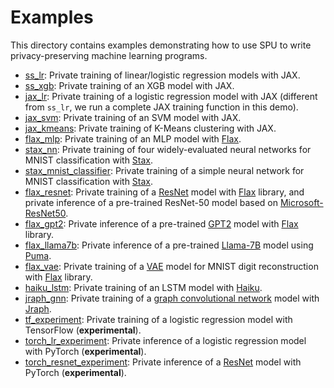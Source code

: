 # Examples

This directory contains examples demonstrating how to use SPU to write privacy-preserving machine learning programs.

* [ss_lr](ss_lr/): Private training of linear/logistic regression models with JAX.
* [ss_xgb](ss_xgb/): Private training of an XGB model with JAX.
* [jax_lr](jax_lr/): Private training of a logistic regression model with JAX (different from `ss_lr`,
                     we run a complete JAX training function in this demo).
* [jax_svm](jax_svm/): Private training of an SVM model with JAX.
* [jax_kmeans](jax_kmeans/): Private training of K-Means clustering with JAX.
* [flax_mlp](flax_mlp/): Private training of an MLP model with [Flax](https://github.com/google/flax).
* [stax_nn](stax_nn/): Private training of four widely-evaluated neural networks for MNIST classification with
                       [Stax](https://jax.readthedocs.io/en/latest/jax.example_libraries.stax.html).
* [stax_mnist_classifier](stax_mnist_classifier/): Private training of a simple neural network for MNIST classification with
                                                   [Stax](https://jax.readthedocs.io/en/latest/jax.example_libraries.stax.html).
* [flax_resnet](flax_resnet/): Private training of a [ResNet](https://arxiv.org/abs/1512.03385) model with [Flax](https://github.com/google/flax)
library, and private inference of a pre-trained ResNet-50 model based on [Microsoft-ResNet50](https://huggingface.co/microsoft/resnet-50).
* [flax_gpt2](flax_gpt2/): Private inference of a pre-trained
                           [GPT2](https://cdn.openai.com/better-language-models/language_models_are_unsupervised_multitask_learners.pdf)
                           model with [Flax](https://github.com/google/flax) library.
* [flax_llama7b](flax_llama7b/): Private inference of a pre-trained
                           [Llama-7B](https://research.facebook.com/publications/llama-open-and-efficient-foundation-language-models/)
                           model using [Puma](https://arxiv.org/abs/2307.12533).
* [flax_vae](flax_vae/): Private training of a [VAE](http://arxiv.org/abs/1312.6114) model for MNIST digit reconstruction with
                         [Flax](https://github.com/google/flax) library.
* [haiku_lstm](haiku_lstm/): Private training of an LSTM model with [Haiku](https://github.com/deepmind/dm-haiku).
* [jraph_gnn](jraph_gnn/): Private training of a [graph convolutional network](https://arxiv.org/abs/1609.02907) model with
                           [Jraph](https://github.com/deepmind/jraph).
* [tf_experiment](tf_experiment/): Private training of a logistic regression model with TensorFlow (**experimental**).
* [torch_lr_experiment](torch_lr_experiment/): Private inference of a logistic regression model with PyTorch (**experimental**).
* [torch_resnet_experiment](torch_resnet_experiment/): Private inference of a [ResNet](https://arxiv.org/abs/1512.03385) model with PyTorch (**experimental**).
